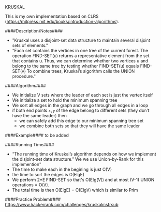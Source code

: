 KRUSKAL

This is my own implementation based on CLRS (https://mitpress.mit.edu/books/introduction-algorithms).

####Description/Notes####
* "Kruskal uses a disjoint-set data structure to maintain several disjoint sets of elements."
* "Each set contains the vertices in one tree of the current forest. The operation FIND-SET(u) returns a representative element from the set that contains u. Thus, we can determine whether two vertices u and belong to the same tree by testing whether FIND-SET(u) equals FIND-SET(v) To combine trees, Kruskal’s algorithm calls the UNION procedure."

####Algorithm####
* We initialize V sets where the leader of each set is just the vertex itself
* We initialize a set to hold the minimum spanning tree
* We sort all edges in the graph and we go through all edges in a loop
 * if both end points ```x,y``` of the edge belong to different sets (they don't have the same leader) then
    + we can safely add this edge to our minimum spanning tree set
    + we combine both sets so that they will have the same leader


####Example####
to be added


####Running Time####
* "The running time of Kruskal’s algorithm depends on how we implement the disjoint-set data structure." We we use Union-by-Rank for this implemention"
* The time to make each in the begining is just O(V)
* the time to sort the edges is O(ElgE)
* We perform 2*E FIND-SET so that's O(Elg(V)) and at most (V-1) UNION operations = O(V). 
* The total time is then O(ElgE) = O(ElgV) which is similar to Prim


####Practice Problem####
https://www.hackerrank.com/challenges/kruskalmstrsub
